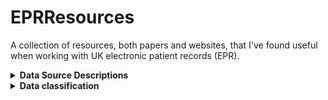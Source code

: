 # EPRResources
A collection of resources, both papers and websites, that I've found useful when working with UK electronic patient records (EPR). 

<details>
<summary><b>Data Source Descriptions</b></summary>
<details>
<summary><b><i>Scottish Morbidity Records (SMR)</i></b></summary>
Scottish Morbidity Records are Tier 1 datasets, meaning data are collated at a national level and contain information from everyday care. These datasets contain individual-level healthcare data for patients treated within Scotland. The type of record denotes the general type of healthcare received and/or the patient's medical status.
<br/><br/>
<details>
<summary>SMR00</summary>
  [!NOTE] Recommended to avoid using diagnostic or procedural information from SMR00
  SMR00 contains information on outpatient appointments, attendance, and procedures performed. A record is generated when a patient either has outpatient clinical interaction or where the \allowbreak patient meets with a healthcare provider responsible for care outwith an outpatient clinic session \citep{SMR00nd}. The value of \acrshort{smr00} lies in being able to track patient contact with a specialist. Unfortunately, this rarely includes information on diagnosis or procedures.
</details>
<details>
<summary>SMR01</summary>
SMR01 contains information regarding all general and acute inpatient and day cases from all NHS hospitals in Scotland. Each row of data corresponds to an episode of care. Patients receive a new episode of care each time they change specialty, significant facility[^1], or consultant for medical reasons.
  
[^1]: A division of medicine or density covering a specific area of clinical activity and identified within one of the Royal Colleges or Faculties

Each episode of care contains some demographic information about the patient, admission, discharge, procedures if performed, and diagnostic factor(s) contributing to the episode. The demographic information contained within each row is limited to ethnicity, age, and Scottish Index of Multiple Deprivation (SIMD) decile and quintile. Admission information covers admission date (<tt>ADMDATE</tt>), admission type (i.e., emergency, urgent, or routine in <tt>ADMTYPE</tt>), where the patient was admitted or transferred from (<tt>ADMTRANS</tt>), what specialty the patient was treated by (<tt>SPEC</tt>), and what hospital the patient was admitted to (<tt>HOSP</tt>). Discharge information covers discharge date (<tt>DISDATE</tt>), discharge type (e.g., regular discharge, death, or transfer in <tt>DISTYPE</tt>), and where the patient was discharged or transferred to (<tt>DISTRANS</tt>). 
Each record must have the first diagnostic position (<tt>DIAG1</tt>) populated, which defines the primary diagnosis or main problem treated within the episode of care, and may have up to five additional positions populated with diagnosis information classified using ICD-10 codes (see [Section ICD-10](#sec-icd10)). Data quality assurance assessments have suggested coding accuracy levels $\geq$88\% using the first 4 digits of the ICD-10 code for <tt>DIAG1</tt>, but accuracy declines for <tt>DIAG2</tt> - <tt>DIAG6</tt>, including under-reporting of common conditions such as heart failure and atrial fibrillation/flutter \citep{PHS2019, Khand2005, DataAccuractySMR012019}. However, coding may be more accurate for some conditions which have a large objective component to diagnosis (e.g., cancer, myocardial infarction), but much less accurate for those which have a large subjective component (e.g., heart failure), or where the problem is not considered a primary problem (e.g., atrial fibrillation \citep{Khand2005}.


Additionally, each record has space for up to four procedures (<tt>OPxA</tt> [where <tt>x</tt> is the procedure number 1 - 4]) with the potential for additional information (e.g., laterality, aborted, or unsuccessful are coded in <tt>OPxB</tt> [where <tt>x</tt> is the procedure number 1 - 4]) codes recorded using \acrfull{opcs} (see Section \ref{sec:opcs}). Where applicable, the procedure coded in <tt>OP1A</tt> is considered the primary or main procedure for that episode of care. As with diagnostic codes, duality assurance assessments have shown coding accuracy levels $\geq$94\% using the first four digits of the \acrshort{opcs} code, with $\geq$97\% of hospitals reporting codes \citep{PHS2019}. 

Useful links:
* SMR01 crib sheet:https://publichealthscotland.scot/media/24925/smr01_crib_270323.pdf
* Explanation of data collection and validation: https://www.publichealthscotland.scot/publications/acute-hospital-activity-and-nhs-beds-information-quarterly/acute-hospital-activity-and-nhs-beds-information-quarterly-quarter-ending-31-december-2019/data-quality/
</details>
<br/><br/>
<details>
<summary>SMR04</summary>
  Useful links:
  SMR04 crib sheet: https://publichealthscotland.scot/media/24927/smr04_crib_270323.pdf
</details>
<br/><br/>
<details>
<summary>SMR06</summary>
</details>
</details>
  <details>
  
  <summary><b><i>Prescribing Information System (PIS)</i></b></summary>
  [!NOTE] testing note
  </details>
</details>


</details>

<details>
<summary><b>Data classification</b></summary>
<details>
<summary><b><i>International Classification of Diseases, 10th revision</i></b></summary><a name="sec-icd10"></a>

</details>
<details>
<summary><b><i>Office of Population Censuses and Surveys Classification of Interventions and Procedures, version 4(OPCS-4)</i></b></summary>
</details>
<details>
<summary><b><i>Read Codes</i></b></summary>
</details>
<details>
<summary><b><i>British National Formulary (BNF)</i></b></summary>
The first nine characters of the BNF code specify the chemical level of the medication. Within these nine characters, the first two characters indicate the chapter of the BNF that the medication is from. For example, drugs in BNF Chapter 2 (Cardiovascular System) will always begin with `02'. The code is then further subdivided into sections (e.g., Diuretics, contained within Chapter 2 Section 2 of the BNF, all begin with `0202'). The remaining six characters provide more detailed information about the medication, including whether the product is branded or generic, its strength, and formulation (see Figure \ref{fig:bnfCode} for a breakdown of a 9-character BNF code).
  
</details>
</details>  

